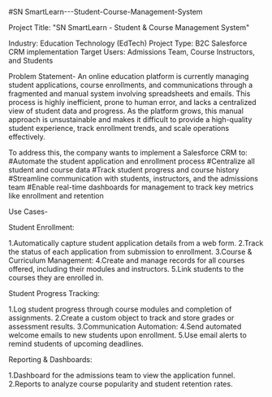 #SN SmartLearn---Student-Course-Management-System

Project Title: "SN SmartLearn - Student & Course Management System"

Industry: Education Technology (EdTech) Project Type: B2C Salesforce CRM implementation Target Users: Admissions Team, Course Instructors, and Students

Problem Statement- An online education platform is currently managing student applications, course enrollments, and communications through a fragmented and manual system involving spreadsheets and emails. This process is highly inefficient, prone to human error, and lacks a centralized view of student data and progress. As the platform grows, this manual approach is unsustainable and makes it difficult to provide a high-quality student experience, track enrollment trends, and scale operations effectively.

To address this, the company wants to implement a Salesforce CRM to: #Automate the student application and enrollment process #Centralize all student and course data #Track student progress and course history #Streamline communication with students, instructors, and the admissions team #Enable real-time dashboards for management to track key metrics like enrollment and retention

Use Cases-

Student Enrollment:

1.Automatically capture student application details from a web form.
2.Track the status of each application from submission to enrollment.
3.Course & Curriculum Management:
4.Create and manage records for all courses offered, including their modules and instructors.
5.Link students to the courses they are enrolled in.

Student Progress Tracking:

1.Log student progress through course modules and completion of assignments.
2.Create a custom object to track and store grades or assessment results. 
3.Communication Automation:
4.Send automated welcome emails to new students upon enrollment.
5.Use email alerts to remind students of upcoming deadlines.

Reporting & Dashboards:

1.Dashboard for the admissions team to view the application funnel. 2.Reports to analyze course popularity and student retention rates.
